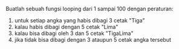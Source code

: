 Buatlah sebuah fungsi looping dari 1 sampai 100 dengan peraturan:
1. untuk setiap angka yang habis dibagi 3 cetak "Tiga"
2. kalau habis dibagi dengan 5 cetak "Lima"
3. kalau bisa dibagi oleh 3 dan 5 cetak "TigaLima"
4. jika tidak bisa dibagi dengan 3 ataupun 5 cetak angka tersebut
